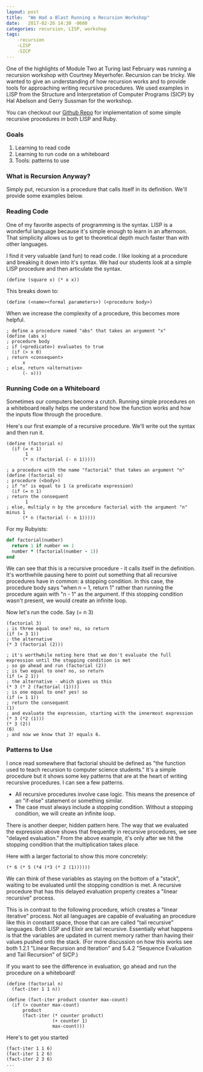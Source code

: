 ```yaml
---
layout: post
title:  "We Had a Blast Running a Recursion Workshop"
date:   2017-02-26 14:30 -0600
categories: recursion, LISP, workshop
tags:
    -recursion
    -LISP
    -SICP
---
```


One of the highlights of Module Two at Turing last February was running a recursion workshop with Courtney Meyerhofer. Recursion can be tricky. We wanted to give an understanding of how recursion works and to provide tools for approaching writing recursive procedures. We used examples in LISP from the Structure and Interpretation of Computer Programs (SICP) by Hal Abelson and Gerry Sussman for the workshop.

You can checkout our [Github Repo](https://github.com/maxglassie/recursion_workshop) for implementation of some simple recursive procedures in both LISP and Ruby.

### Goals
1. Learning to read code
2. Learning to run code on a whiteboard
3. Tools: patterns to use

### What is Recursion Anyway?
Simply put, recursion is a procedure that calls itself in its definition. We'll provide some examples below.

### Reading Code
One of my favorite aspects of programming is the syntax. LISP is a wonderful language because it's simple enough to learn in an afternoon. That simplicity allows us to get to theoretical depth much faster than with other languages.

I find it very valuable (and fun) to read code. I like looking at a procedure and breaking it down into it's syntax. We had our students look at a simple LISP procedure and then articulate the syntax.

```racket
(define (square x) (* x x))
```
This breaks down to:
```racket
(define (<name><formal parameters>) (<procedure body>)
```
When we increase the complexity of a procedure, this becomes more helpful.
```racket
; define a procedure named "abs" that takes an argument "x"
(define (abs x) 
; procedure body
; if (<predicate>) evaluates to true
  (if (> x 0)
; return <consequent>
      x
; else, return <alternative>
      (- x)))
```

### Running Code on a Whiteboard
Sometimes our computers become a crutch. Running simple procedures on a whiteboard really helps me understand how the function works and how the inputs flow through the procedure.

Here's our first example of a recursive procedure. We'll write out the syntax and then run it. 
```racket
(define (factorial n)
  (if (= n 1)
       1
      (* n (factorial (- n 1)))))
```

```racket
; a procedure with the name "factorial" that takes an argument "n"
(define (factorial n)
; procedure (<body>)
; if "n" is equal to 1 (a predicate expression)
  (if (= n 1)
; return the consequent
       1
; else, multiply n by the procedure factorial with the argument "n" minus 1
      (* n (factorial (- n 1)))))
```

For my Rubyists:
```ruby
def factorial(number)
  return 1 if number == 1
  number * (factorial(number - 1))
end
```
We can see that this is a recursive procedure - it calls itself in the definition. It's worthwhile pausing here to point out something that all recursive procedures have in common: a stopping condition. In this case, the procedure body says "when n = 1, return 1" rather than running the procedure again with "n - 1" as the argument. If this stopping condition wasn't present, we would create an infinite loop. 

Now let's run the code. Say (= n 3)
```racket
(factorial 3)
; is three equal to one? no, so return 
(if (= 3 1)) 
; the alternative
(* 3 (factorial (2)))

; it's worthwhile noting here that we don't evaluate the full expression until the stopping condition is met
; so go ahead and run (factorial (2))
; is two equal to one? no, so return 
(if (= 2 1))
; the alternative - which gives us this
(* 3 (* 2 (factorial (1))))
; is one equal to one? yes! so 
(if (= 1 1))
; return the consequent
(1)
; and evaluate the expression, starting with the innermost expression
(* 3 (*2 (1)))
(* 3 (2))
(6)
; and now we know that 3! equals 6.
```

### Patterns to Use
I once read somewhere that factorial should be defined as "the function used to teach recursion to computer science students." It's a simple procedure but it shows some key patterns that are at the heart of writing recursive procedures. I can see a few patterns. 

* All recursive procedures involve case logic. This means the presence of an "if-else" statement or something similar. 
* The case must always include a stopping condition. Without a stopping condition, we will create an infinite loop.   

There is another deeper, hidden pattern here. The way that we evaluated the expression above shows that frequently in recursive procedures, we see "delayed evaluation." From the above example, it's only after we hit the stopping condition that the multiplication takes place. 

Here with a larger factorial to show this more concretely:
```racket
(* 6 (* 5 (*4 (*3 (* 2 (1))))))
```
We can think of these variables as staying on the bottom of a "stack", waiting to be evaluated until the stopping condition is met. A recursive procedure that has this delayed evaluation property creates a "linear recursive" process.

This is in contrast to the following procedure, which creates a "linear iterative" process. Not all languages are capable of evaluating an procedure like this in constant space, those that can are called "tail recursive" languages. Both LISP and Elixir are tail recursive. Essentially what happens is that the variables are updated in current memory rather than having their values pushed onto the stack. (For more discussion on how this works see both 1.2.1 "Linear Recursion and Iteration" and 5.4.2 "Sequence Evaluation and Tail Recursion" of SICP.)

If you want to see the difference in evaluation, go ahead and run the procedure on a whiteboard!

```racket
(define (factorial n)
  (fact-iter 1 1 n))

(define (fact-iter product counter max-count)
  (if (> counter max-count)
      product
      (fact-iter (* counter product)
                 (+ counter 1)
                 max-count)))
```

Here's to get you started
```racket
(fact-iter 1 1 6)
(fact-iter 1 2 6)
(fact-iter 2 3 6)
...
```
